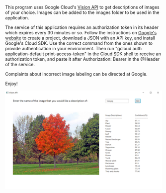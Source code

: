This program uses Google Cloud's [Vision API](https://cloud.google.com/vision) to get descriptions of images of your 
choice. Images can be added to the images folder to be used in the application.


The service of this application requires an authorization token in its header which expires every 30 minutes or so.
Follow the instructions on [Google's website](https://cloud.google.com/vision/docs/setup) to create a project, download
a JSON with an API key, and install Google's Cloud SDK. Use the correct command from the ones shown to provide 
authentication in your environment. Then run "gcloud auth application-default print-access-token" in the Cloud SDK
shell to receive an authorization token, and paste it after Authorization: Bearer in the @Header of the service.

Complaints about incorrect image labeling can be directed at Google. 

Enjoy!


![Application Image](images/ApplicationScreenshot.PNG)